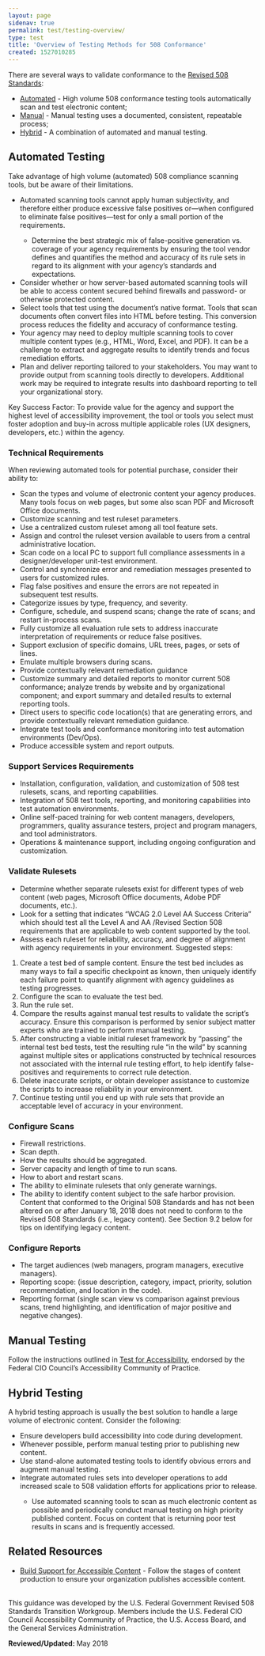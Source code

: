 ```yaml
---
layout: page
sidenav: true
permalink: test/testing-overview/
type: test
title: 'Overview of Testing Methods for 508 Conformance'
created: 1527010285
---
```


There are several ways to validate conformance to the   [Revised 508 Standards][1]:

  * [Automated][2] - High volume 508 conformance testing tools automatically scan and test electronic content;
  * [Manual][3] - Manual testing uses a documented, consistent, repeatable process;
  * [Hybrid][4] - A combination of automated and manual testing.

<div id="Automated">
<h2>Automated Testing</h2>
<p>Take advantage of high volume (automated) 508 compliance scanning tools, but be aware of their limitations.</p>


<ul>
<li>Automated scanning tools cannot apply human subjectivity, and therefore either produce excessive false positives or&mdash;when configured to eliminate false positives&mdash;test for only a small portion of the requirements.</li>
<ul>
<li>Determine the best strategic mix of false-positive generation vs. coverage of your agency requirements by ensuring the tool vendor defines and quantifies the method and accuracy of its rule sets in regard to its alignment with your agency&rsquo;s standards and expectations.</li>
</ul>
<li>Consider whether or how server-based automated scanning tools will be able to access content secured behind firewalls and password- or otherwise protected content.</li>
<li>Select tools that test using the document&rsquo;s native format. Tools that scan documents often convert files into HTML before testing. This conversion process reduces the fidelity and accuracy of conformance testing.</li>
<li>Your agency may need to deploy multiple scanning tools to cover multiple content types (e.g., HTML, Word, Excel, and PDF). It can be a challenge to extract and aggregate results to identify trends and focus remediation efforts.</li>
<li>Plan and deliver reporting tailored to your stakeholders. You may want to provide output from scanning tools directly to developers. Additional work may be required to integrate results into dashboard reporting to tell your organizational story.</li>
</ul>



<p>Key Success Factor: To provide value for the agency and support the highest level of accessibility improvement, the tool or tools you select must foster adoption and buy-in across multiple applicable roles (UX designers, developers, etc.) within the agency.</p>
<h3>Technical Requirements</h3>
<p>When reviewing automated tools for potential purchase, consider their ability to:</p>
<ul>
<li>Scan the types and volume of electronic content your agency produces. Many tools focus on web pages, but some also scan PDF and Microsoft Office documents.</li>
<li>Customize scanning and test ruleset parameters.</li>
<li>Use a centralized custom ruleset among all tool feature sets.</li>
<li>Assign and control the ruleset version available to users from a central administrative location.</li>
<li>Scan code on a local PC to support full compliance assessments in a designer/developer unit-test environment.</li>
<li>Control and synchronize error and remediation messages presented to users for customized rules.</li>
<li>Flag false positives and ensure the errors are not repeated in subsequent test results.</li>
<li>Categorize issues by type, frequency, and severity.</li>
<li>Configure, schedule, and suspend scans; change the rate of scans; and restart in-process scans.</li>
<li>Fully customize all evaluation rule sets to address inaccurate interpretation of requirements or reduce false positives.</li>
<li>Support exclusion of specific domains, URL trees, pages, or sets of lines.</li>
<li>Emulate multiple browsers during scans.</li>
<li>Provide contextually relevant remediation guidance</li>
<li>Customize summary and detailed reports to monitor current 508 conformance; analyze trends by website and by organizational component; and export summary and detailed results to external reporting tools.</li>
<li>Direct users to specific code location(s) that are generating errors, and provide contextually relevant remediation guidance.</li>
<li>Integrate test tools and conformance monitoring into test automation environments (Dev/Ops).</li>
<li>Produce accessible system and report outputs.</li>
</ul>
<h3>Support Services Requirements</h3>
<ul>
<li>Installation, configuration, validation, and customization of 508 test rulesets, scans, and reporting capabilities.</li>
<li>Integration of 508 test tools, reporting, and monitoring capabilities into test automation environments.</li>
<li>Online self-paced training for web content managers, developers, programmers, quality assurance testers, project and program managers, and tool administrators.</li>
<li>Operations &amp; maintenance support, including ongoing configuration and customization.</li>
</ul>
<h3>Validate Rulesets</h3>
<ul>
<li>Determine whether separate rulesets exist for different types of web content (web pages, Microsoft Office documents, Adobe PDF documents, etc.).</li>
<li>Look for a setting that indicates &ldquo;WCAG 2.0 Level AA Success Criteria&rdquo; which should test all the Level A and AA /Revised Section 508 requirements that are applicable to web content supported by the tool.</li>
<li>Assess each ruleset for reliability, accuracy, and degree of alignment with agency requirements in your environment. Suggested steps:</li>
</ul>
<ol type="1">
<li>Create a test bed of sample content. Ensure the test bed includes as many ways to fail a specific checkpoint as known, then uniquely identify each failure point to quantify alignment with agency guidelines as testing progresses.</li>
<li>Configure the scan to evaluate the test bed.</li>
<li>Run the rule set.</li>
<li>Compare the results against manual test results to validate the script&rsquo;s accuracy. Ensure this comparison is performed by senior subject matter experts who are trained to perform manual testing.</li>
<li>After constructing a viable initial ruleset framework by &ldquo;passing&rdquo; the internal test bed tests, test the resulting rule &ldquo;in the wild&rdquo; by scanning against multiple sites or applications constructed by technical resources not associated with the internal rule testing effort, to help identify false-positives and requirements to correct rule detection.</li>
<li>Delete inaccurate scripts, or obtain developer assistance to customize the scripts to increase reliability in your environment.</li>
<li>Continue testing until you end up with rule sets that provide an acceptable level of accuracy in your environment.</li>
</ol>
<h3>Configure Scans</h3>
<ul>
<li>Firewall restrictions.</li>
<li>Scan depth.</li>
<li>How the results should be aggregated.</li>
<li>Server capacity and length of time to run scans.</li>
<li>How to abort and restart scans.</li>
<li>The ability to eliminate rulesets that only generate warnings.</li>
<li>The ability to identify content subject to the safe harbor provision. Content that conformed to the Original 508 Standards and has not been altered on or after January 18, 2018 does not need to conform to the Revised 508 Standards (i.e., legacy content). See Section 9.2 below for tips on identifying legacy content.</li>
</ul>
<h3>Configure Reports</h3>
<ul>
<li>The target audiences (web managers, program managers, executive managers).</li>
<li>Reporting scope: (issue description, category, impact, priority, solution recommendation, and location in the code).</li>
<li>Reporting format (single scan view vs comparison against previous scans, trend highlighting, and identification of major positive and negative changes).</li>
</ul>
</div>
<div id="Manual">
<h2>Manual Testing</h2>
<p>Follow the instructions outlined in <a href="{{site.baseurl}}/test"> Test for Accessibility</a>, endorsed by the Federal CIO Council&rsquo;s Accessibility Community of Practice.</p>
</div>
<div id="Hybrid">
<h2>Hybrid Testing</h2>
<p>A hybrid testing approach is usually the best solution to handle a large volume of electronic content. Consider the following:</p>


<ul>
<li>Ensure developers build accessibility into code during development.</li>
<li>Whenever possible, perform manual testing prior to publishing new content.</li>
<li>Use stand-alone automated testing tools to identify obvious errors and augment manual testing.</li>
<li>Integrate automated rules sets into developer operations to add increased scale to 508 validation efforts for applications prior to release.</li>
<ul>
<li>Use automated scanning tools to scan as much electronic content as possible and periodically conduct manual testing on high priority published content. Focus on content that is returning poor test results in scans and is frequently accessed.</li>
  </ul>
  </ul>
  
  
</div>
<h2>Related Resources</h2>
<ul>
<li><a href="{{site.baseurl}}/manage/support-accessible-content">Build Support for Accessible Content</a> - Follow the stages of content production to ensure your organization publishes accessible content.</li>
</ul>
<p><br />This guidance was developed by the U.S. Federal Government Revised 508 Standards Transition Workgroup. Members include the U.S. Federal CIO Council Accessibility Community of Practice, the U.S. Access Board, and the General Services Administration.</p>
<p><strong>Reviewed/Updated: </strong>May 2018</p>

            
 [1]: https://www.access-board.gov/guidelines-and-standards/communications-and-it/about-the-ict-refresh/final-rule/text-of-the-standards-and-guidelines
 [2]: #Automated
 [3]: #Manual
 [4]: #Hybrid